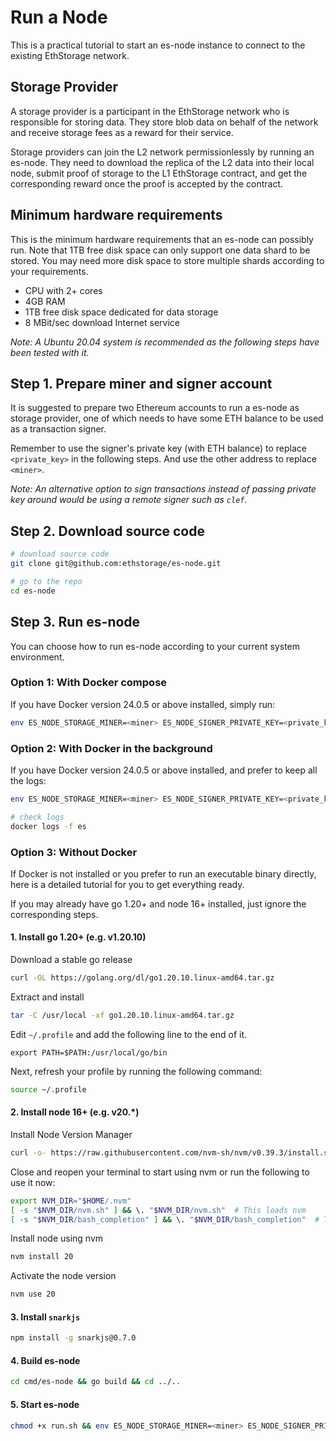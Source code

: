 # Run a Node

This is a practical tutorial to start an es-node instance to connect to the existing EthStorage network.

## Storage Provider

A storage provider is a participant in the EthStorage network who is responsible for storing data. They store blob data on behalf of the network and receive storage fees as a reward for their service. 

Storage providers can join the L2 network permissionlessly by running an es-node. They need to download the replica of the L2 data into their local node, submit proof of storage to the L1 EthStorage contract, and get the corresponding reward once the proof is accepted by the contract.

## Minimum hardware requirements

This is the minimum hardware requirements that an es-node can possibly run. Note that 1TB free disk space can only support one data shard to be stored. You may need more disk space to store multiple shards according to your requirements. 

- CPU with 2+ cores
- 4GB RAM
- 1TB free disk space dedicated for data storage
- 8 MBit/sec download Internet service

_Note: A Ubuntu 20.04 system is recommended as the following steps have been tested with it._

## Step 1. Prepare miner and signer account

It is suggested to prepare two Ethereum accounts to run a es-node as storage provider, one of which needs to have some ETH balance to be used as a transaction signer.

Remember to use the signer's private key (with ETH balance) to replace `<private_key>` in the following steps. And use the other address to replace `<miner>`.

_Note: An alternative option to sign transactions instead of passing private key around would be using a remote signer such as `clef`._

## Step 2. Download source code
```sh
# download source code
git clone git@github.com:ethstorage/es-node.git

# go to the repo
cd es-node
```
## Step 3. Run es-node

You can choose how to run es-node according to your current system environment. 

### Option 1: With Docker compose

If you have Docker version 24.0.5 or above installed, simply run:
```sh
env ES_NODE_STORAGE_MINER=<miner> ES_NODE_SIGNER_PRIVATE_KEY=<private_key> docker compose up 
```
### Option 2: With Docker in the background

If you have Docker version 24.0.5 or above installed, and prefer to keep all the logs:

```sh
env ES_NODE_STORAGE_MINER=<miner> ES_NODE_SIGNER_PRIVATE_KEY=<private_key> ./run-docker.sh

# check logs
docker logs -f es 
```
### Option 3: Without Docker

If Docker is not installed or you prefer to run an executable binary directly, here is a detailed tutorial for you to get everything ready. 

If you may already have go 1.20+ and node 16+ installed, just ignore the corresponding steps.

#### 1. Install go 1.20+ (e.g. v1.20.10)

Download a stable go release
```sh
curl -OL https://golang.org/dl/go1.20.10.linux-amd64.tar.gz
```
Extract and install
```sh
tar -C /usr/local -xf go1.20.10.linux-amd64.tar.gz
```
Edit `~/.profile` and add the following line to the end of it.
```
export PATH=$PATH:/usr/local/go/bin
```
Next, refresh your profile by running the following command:
```sh
source ~/.profile
```
#### 2. Install node 16+ (e.g. v20.*)

Install Node Version Manager
```sh
curl -o- https://raw.githubusercontent.com/nvm-sh/nvm/v0.39.3/install.sh | bash
```
Close and reopen your terminal to start using nvm or run the following to use it now:
```sh
export NVM_DIR="$HOME/.nvm"
[ -s "$NVM_DIR/nvm.sh" ] && \. "$NVM_DIR/nvm.sh"  # This loads nvm
[ -s "$NVM_DIR/bash_completion" ] && \. "$NVM_DIR/bash_completion"  # This loads nvm bash_completion
```
Install node using nvm
```sh
nvm install 20
```
Activate the node version
```sh
nvm use 20
```
#### 3. Install `snarkjs`
```sh
npm install -g snarkjs@0.7.0
```
#### 4. Build es-node
```sh
cd cmd/es-node && go build && cd ../..
```
#### 5. Start es-node
```sh
chmod +x run.sh && env ES_NODE_STORAGE_MINER=<miner> ES_NODE_SIGNER_PRIVATE_KEY=<private_key> ./run.sh
```